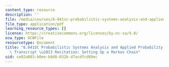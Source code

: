 ```yaml
---
content_type: resource
description: ''
file: /media/courses/6-041sc-probabilistic-systems-analysis-and-applied-probability-fall-2013/ce02a083b0eeb8d8032b47acdfcd69ec_MIT6_041SCF13_Setting_Up_a_Markov_Chain_300k.pdf
file_type: application/pdf
learning_resource_types: []
license: https://creativecommons.org/licenses/by-nc-sa/4.0/
ocw_type: OCWFile
resourcetype: Document
title: "6.041SC Probabilistic Systems Analysis and Applied Probability, Fall 2013\
  \ Transcript \u2013 Recitation: Setting Up a Markov Chain"
uid: ce02a083-b0ee-b8d8-032b-47acdfcd69ec
---
```

